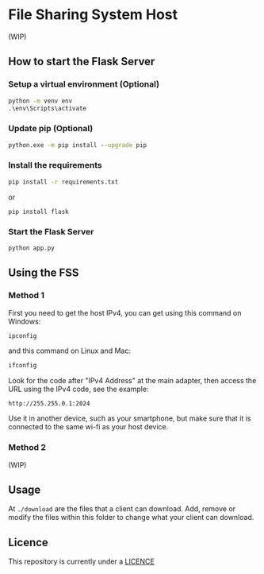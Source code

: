# File Sharing System Host

(WIP)

## How to start the Flask Server

### Setup a virtual environment (Optional)
``` cmd
python -m venv env
.\env\Scripts\activate
```

### Update pip (Optional)
``` cmd
python.exe -m pip install --upgrade pip
```

### Install the requirements
``` cmd
pip install -r requirements.txt
```
or
```
pip install flask
```

### Start the Flask Server
``` cmd
python app.py
```

## Using the FSS 

### Method 1
First you need to get the host IPv4, you can get using this command on Windows:
``` cmd
ipconfig
```
and this command on Linux and Mac:
``` bash
ifconfig
```

Look for the code after "IPv4 Address" at the main adapter, then access the URL using the IPv4 code, see the example:
```
http://255.255.0.1:2024
```

Use it in another device, such as your smartphone, but make sure that it is connected to the same wi-fi as your host device.

### Method 2
(WIP)

## Usage
At `./download` are the files that a client can download. Add, remove or modify the files within this folder to change what your client can download.

## Licence
This repository is currently under a [LICENCE](LICENCE)
